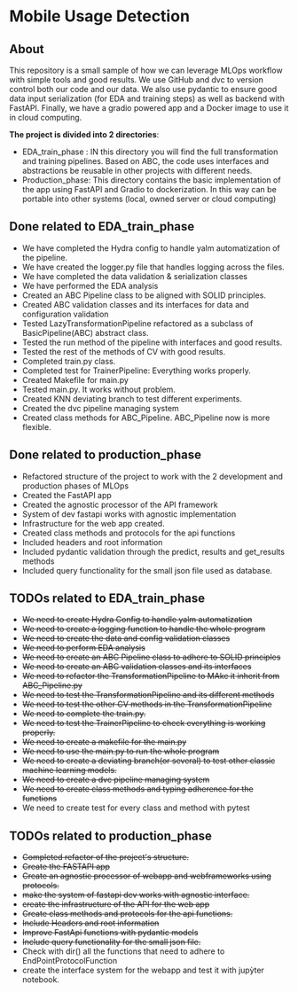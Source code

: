 # Mobile Usage Detection

## About

This repository is a small sample of how we can leverage MLOps workflow with simple tools and good results. We use GitHub and dvc to version control both our code and our data. We also use pydantic to ensure good data input serialization (for EDA and training steps) as well as backend with FastAPI. Finally, we have a gradio powered app and a Docker image to use it in cloud computing.

**The project is divided into 2 directories**:
  - EDA_train_phase : IN this directory you will find the full transformation and training pipelines. Based on ABC, the code uses interfaces and abstractions be reusable in other projects with different needs.
  - Production_phase: This directory contains the basic implementation of the app using FastAPI and Gradio to dockerization. In this way can be portable into other systems (local, owned server or cloud computing)

## Done related to EDA_train_phase
- We have completed the Hydra config to handle yalm automatization of the pipeline.
- We have created the logger.py file that handles logging across the files.
- We have completed the data validation & serialization classes
- We have performed the EDA analysis
- Created an ABC Pipeline class to be aligned with SOLID principles.
- Created ABC validation classes and its interfaces for data and configuration validation
- Tested LazyTransformationPipeline refactored as a subclass of BasicPipeline(ABC) abstract class.
- Tested the run method of the pipeline with interfaces and good results.
- Tested the rest of the methods of CV with good results.
- Completed train.py class.
- Completed test for TrainerPipeline: Everything works properly.
- Created Makefile for main.py
- Tested main.py. It works without problem.
- Created KNN deviating branch to test different experiments.
- Created the dvc pipeline managing system
- Created class methods for ABC_Pipeline. ABC_Pipeline now is more flexible.

## Done related to production_phase
  - Refactored structure of the project to work with the 2 development and production phases of MLOps
  - Created the FastAPI app
  - Created the agnostic processor of the API framework
  - System of dev fastapi works with agnostic implementation
  - Infrastructure for the web app created.
  - Created class methods and protocols for the api functions
  - Included headers and root information
  - Included pydantic validation through the predict, results and get_results methods
  - Included query functionality for the small json file used as database.
    
## TODOs related to EDA_train_phase
  - ~~We need to create Hydra Config to handle yalm automatization~~ 
  - ~~We need to create a logging function to handle the whole program~~
  - ~~We need to create the data and config validation classes~~
  - ~~We need to perform EDA analysis~~
  - ~~We need to create an ABC Pipeline class to adhere to SOLID principles~~
  - ~~We need to create an ABC validation classes and its interfaces~~
  - ~~We need to refactor the TransformationPipeline to MAke it inherit from ABC_Pipeline.py~~
  - ~~We need to test the TransformationPipeline and its different methods~~
  - ~~We need to test the other CV methods in the TransformationPipeline~~
  - ~~We need to complete the train.py.~~
  - ~~We need to test the TrainerPipeline to check everything is working properly.~~
  - ~~We need to create a makefile for the main.py~~
  - ~~We need to use the main.py to run the whole program~~
  - ~~We need to create a deviating branch(or several) to test other classic machine learning models.~~
  - ~~We need to create a dvc pipeline managing system~~
  - ~~We need to create class methods and typing adherence for the functions~~
  - We need to create test for every class and method with pytest

## TODOs related to production_phase
 - ~~Completed refactor of the project's structure.~~
 -  ~~Create the FASTAPI app~~
 - ~~Create an agnostic processor of webapp and webframeworks using protocols.~~
 - ~~make the system of fastapi dev works with agnostic interface.~~
 - ~~create the infrastructure of the API for the web app~~
 - ~~Create class methods and protocols for the api functions.~~
 - ~~Include Headers and root information~~
 - ~~Improve FastApi functions with pydantic models~~
 - ~~Include query functionality for the small json file.~~
 - Check with dir() all the functions that need to adhere to EndPointProtocolFunction
 - create the interface system for the webapp and test it with jupỳter notebook.
